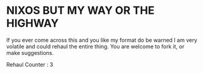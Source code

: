 # NIXOS BUT MY WAY OR THE HIGHWAY

If you ever come across this and you like my format do be warned I am very
volatile and could rehaul the entire thing. You are welcome to fork it, or make
suggestions.

Rehaul Counter : 3
